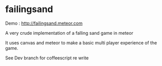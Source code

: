 failingsand
===========



Demo : http://failingsand.meteor.com 

A very crude implementation of a falling sand game in meteor 

It uses canvas and meteor to make a basic multi player experience of the game. 



See Dev branch for coffeescript re write
